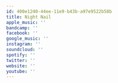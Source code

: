```yaml
---
id: 400e1240-44ee-11e9-b43b-a97e9522b58b
title: Night Nail
apple_music: ''
bandcamp: ''
facebook: ''
google_music: ''
instagram: ''
soundcloud: ''
spotify: ''
twitter: ''
website: ''
youtube: ''
---
```

